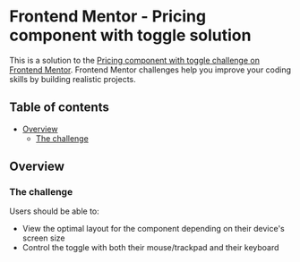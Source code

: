 # Frontend Mentor - Pricing component with toggle solution

This is a solution to the [Pricing component with toggle challenge on Frontend Mentor](https://www.frontendmentor.io/challenges/pricing-component-with-toggle-8vPwRMIC). Frontend Mentor challenges help you improve your coding skills by building realistic projects.

## Table of contents

- [Overview](#overview)
  - [The challenge](#the-challenge)


## Overview

### The challenge

Users should be able to:

- View the optimal layout for the component depending on their device's screen size
- Control the toggle with both their mouse/trackpad and their keyboard
